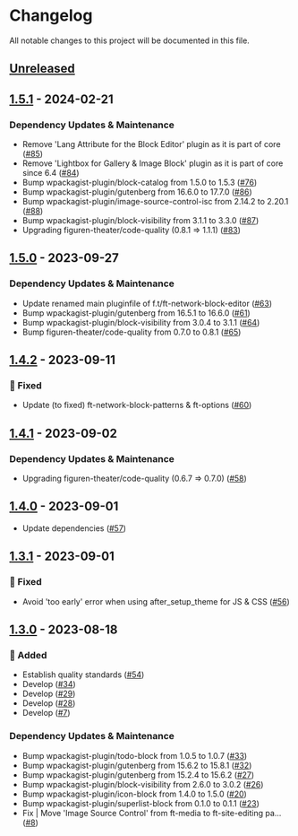 # Changelog

All notable changes to this project will be documented in this file.

## [Unreleased](https://github.com/figuren-theater/ft-site-editing/compare/1.5.1...HEAD)

## [1.5.1](https://github.com/figuren-theater/ft-site-editing/compare/1.5.0...1.5.1) - 2024-02-21

### Dependency Updates & Maintenance

- Remove 'Lang Attribute for the Block Editor' plugin as it is part of core ([#85](https://github.com/figuren-theater/ft-site-editing/pull/85))
- Remove 'Lightbox for Gallery & Image Block' plugin as it is part of core since 6.4 ([#84](https://github.com/figuren-theater/ft-site-editing/pull/84))
- Bump wpackagist-plugin/block-catalog from 1.5.0 to 1.5.3 ([#76](https://github.com/figuren-theater/ft-site-editing/pull/76))
- Bump wpackagist-plugin/gutenberg from 16.6.0 to 17.7.0 ([#86](https://github.com/figuren-theater/ft-site-editing/pull/86))
- Bump wpackagist-plugin/image-source-control-isc from 2.14.2 to 2.20.1 ([#88](https://github.com/figuren-theater/ft-site-editing/pull/88))
- Bump wpackagist-plugin/block-visibility from 3.1.1 to 3.3.0 ([#87](https://github.com/figuren-theater/ft-site-editing/pull/87))
- Upgrading figuren-theater/code-quality (0.8.1 => 1.1.1) ([#83](https://github.com/figuren-theater/ft-site-editing/pull/83))

## [1.5.0](https://github.com/figuren-theater/ft-site-editing/compare/1.4.2...1.5.0) - 2023-09-27

### Dependency Updates & Maintenance

- Update renamed main pluginfile of f.t/ft-network-block-editor ([#63](https://github.com/figuren-theater/ft-site-editing/pull/63))
- Bump wpackagist-plugin/gutenberg from 16.5.1 to 16.6.0 ([#61](https://github.com/figuren-theater/ft-site-editing/pull/61))
- Bump wpackagist-plugin/block-visibility from 3.0.4 to 3.1.1 ([#64](https://github.com/figuren-theater/ft-site-editing/pull/64))
- Bump figuren-theater/code-quality from 0.7.0 to 0.8.1 ([#65](https://github.com/figuren-theater/ft-site-editing/pull/65))

## [1.4.2](https://github.com/figuren-theater/ft-site-editing/compare/1.4.1...1.4.2) - 2023-09-11

### 🐛 Fixed

- Update (to fixed) ft-network-block-patterns & ft-options ([#60](https://github.com/figuren-theater/ft-site-editing/pull/60))

## [1.4.1](https://github.com/figuren-theater/ft-site-editing/compare/1.4.0...1.4.1) - 2023-09-02

### Dependency Updates & Maintenance

- Upgrading figuren-theater/code-quality (0.6.7 => 0.7.0) ([#58](https://github.com/figuren-theater/ft-site-editing/pull/58))

## [1.4.0](https://github.com/figuren-theater/ft-site-editing/compare/1.3.1...1.4.0) - 2023-09-01

- Update dependencies ([#57](https://github.com/figuren-theater/ft-site-editing/pull/57))

## [1.3.1](https://github.com/figuren-theater/ft-site-editing/compare/1.3.0...1.3.1) - 2023-09-01

### 🐛 Fixed

- Avoid 'too early' error when using after_setup_theme for JS & CSS ([#56](https://github.com/figuren-theater/ft-site-editing/pull/56))

## [1.3.0](https://github.com/figuren-theater/ft-site-editing/compare/1.2.2...1.3.0) - 2023-08-18

### 🚀 Added

- Establish quality standards ([#54](https://github.com/figuren-theater/ft-site-editing/pull/54))
- Develop ([#34](https://github.com/figuren-theater/ft-site-editing/pull/34))
- Develop ([#29](https://github.com/figuren-theater/ft-site-editing/pull/29))
- Develop ([#28](https://github.com/figuren-theater/ft-site-editing/pull/28))
- Develop ([#7](https://github.com/figuren-theater/ft-site-editing/pull/7))

### Dependency Updates & Maintenance

- Bump wpackagist-plugin/todo-block from 1.0.5 to 1.0.7 ([#33](https://github.com/figuren-theater/ft-site-editing/pull/33))
- Bump wpackagist-plugin/gutenberg from 15.6.2 to 15.8.1 ([#32](https://github.com/figuren-theater/ft-site-editing/pull/32))
- Bump wpackagist-plugin/gutenberg from 15.2.4 to 15.6.2 ([#27](https://github.com/figuren-theater/ft-site-editing/pull/27))
- Bump wpackagist-plugin/block-visibility from 2.6.0 to 3.0.2 ([#26](https://github.com/figuren-theater/ft-site-editing/pull/26))
- Bump wpackagist-plugin/icon-block from 1.4.0 to 1.5.0 ([#20](https://github.com/figuren-theater/ft-site-editing/pull/20))
- Bump wpackagist-plugin/superlist-block from 0.1.0 to 0.1.1 ([#23](https://github.com/figuren-theater/ft-site-editing/pull/23))
- Fix | Move 'Image Source Control' from ft-media to ft-site-editing pa… ([#8](https://github.com/figuren-theater/ft-site-editing/pull/8))
